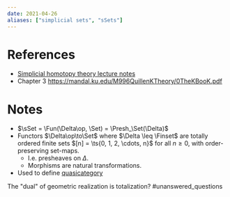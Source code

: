 ```yaml
---
date: 2021-04-26
aliases: ["simplicial sets", "sSets"]
---
```


# References

- [Simplicial homotopy theory lecture notes](attachments/SimplicialHomotopyTheory_LectureNotes%20(1).pdf)
- Chapter 3 https://mandal.ku.edu/M996QuillenKTheory/0TheKBooK.pdf

# Notes

- $\sSet = \Fun(\Delta\op, \Set) = \Presh_\Set(\Delta)$
- Functors $\Delta\op\to\Set$ where $\Delta \leq \Finset$ are totally ordered finite sets $[n] = \ts{0, 1, 2, \cdots, n}$ for all $n\geq 0$, with order-preserving set-maps.
	- I.e. presheaves on $\Delta$.
	- Morphisms are natural transformations.
- Used to define [quasicategory](quasicategory.md)


The "dual" of geometric realization is totalization? #unanswered_questions 